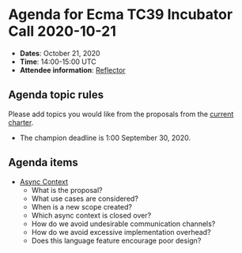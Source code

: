 # Agenda for Ecma TC39 Incubator Call 2020-10-21

- **Dates**: October 21, 2020
- **Time**: 14:00-15:00 UTC
- **Attendee information**: [Reflector](https://github.com/tc39/Reflector/issues/333)

## Agenda topic rules

Please add topics you would like from the proposals from the [current charter](https://github.com/tc39/incubator-agendas/issues/11).

- The champion deadline is 1:00 September 30, 2020.

## Agenda items

- [Async Context](https://github.com/legendecas/proposal-async-context)
    - What is the proposal?
    - What use cases are considered?
    - When is a new scope created?
    - Which async context is closed over?
    - How do we avoid undesirable communication channels?
    - How do we avoid excessive implementation overhead?
    - Does this language feature encourage poor design?
